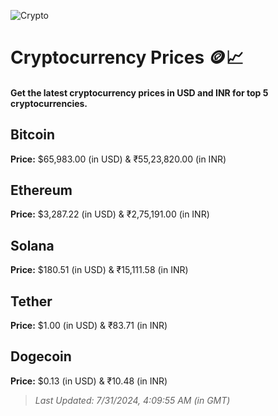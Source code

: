 
![Crypto](https://www.techguide.com.au/wp-content/uploads/2020/11/crypto3.jpeg)

# Cryptocurrency Prices 🪙📈

#### Get the latest cryptocurrency prices in USD and INR for top 5 cryptocurrencies.

## Bitcoin

**Price:** $65,983.00 (in USD) & ₹55,23,820.00 (in INR)

## Ethereum

**Price:** $3,287.22 (in USD) & ₹2,75,191.00 (in INR)

## Solana

**Price:** $180.51 (in USD) & ₹15,111.58 (in INR)

## Tether

**Price:** $1.00 (in USD) & ₹83.71 (in INR)

## Dogecoin

**Price:** $0.13 (in USD) & ₹10.48 (in INR)

> _Last Updated: 7/31/2024, 4:09:55 AM (in GMT)_

